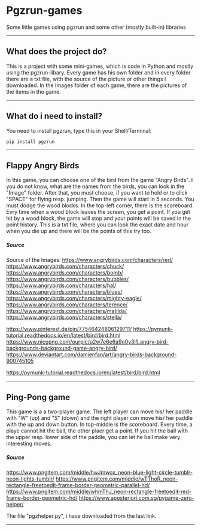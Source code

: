 # Pgzrun-games
Some little games using pgzrun and some other (mostly built-in) libraries
***
## What does the project do?
This is a project with some mini-games, which is code in Python and mostly using the pgzrun-libary. Every game has his own folder and in every folder there are a txt file, with the source of the picture or other things I downloaded. In the Images folder of each game, there are the pictures of the items in the game.
***
## What do i need to install?
You need to install pgzrun, type this in your Shell/Terminal:

`pip install pgzrun`
***
## Flappy Angry Birds
In this game, you can choose one of the bird from the game "Angry Birds". I you do not know, what are the names from the birds, you can look in the "Image" folder. After that, you must choose, if you want to hold or to click  "SPACE" for flying resp. jumping. Then the game will start in 5 seconds. You must dodge the wood blocks. In the top-left corner, there is the scoreboard. Evry time when a wood block leaves the screen, you get a point. If you get hit by a wood block, the game will stop and your points will be saved in the point history. This is a txt file, where you can look the exact date and hour when you die up and there will be the  points of this try too.
##### Source
Source of the Images:
https://www.angrybirds.com/characters/red/
https://www.angrybirds.com/characters/chuck/
https://www.angrybirds.com/characters/bomb/
https://www.angrybirds.com/characters/bubbles/
https://www.angrybirds.com/characters/hal/
https://www.angrybirds.com/characters/blues/
https://www.angrybirds.com/characters/mighty-eagle/
https://www.angrybirds.com/characters/terence/
https://www.angrybirds.com/characters/matilda/
https://www.angrybirds.com/characters/stella/

https://www.pinterest.de/pin/77546424806129711/
https://pymunk-tutorial.readthedocs.io/en/latest/bird/bird.html
https://www.nicepng.com/ourpic/u2w7e6e6a9o0y3i1_angry-bird-backgrounds-background-game-angry-bird/
https://www.deviantart.com/damienfan/art/angry-birds-background-900745105

https://pymunk-tutorial.readthedocs.io/en/latest/bird/bird.html
***
## Ping-Pong game
This game is a a two-player game. The left player can move his/ her paddle with "W" (up) and "S" (down) and the right player con move his/ her paddle with the up and down button. In top-middle is the scoreboard. Every time, a playe cannot hit the ball, the other plaer get a point. If you hit the ball with the upper resp. lower side of the paddle, you can let he ball make very interesting moves.

##### Source
https://www.pngitem.com/middle/hwJmwox_neon-blue-light-circle-tumblr-neon-lights-tumblr/
https://www.pngitem.com/middle/wTThoR_neon-rectangle-freetoedit-frame-border-geometric-parallel-hd/
https://www.pngitem.com/middle/whmThJ_neon-rectangle-freetoedit-red-frame-border-geometric-hd/
https://www.aposteriori.com.sg/pygame-zero-helper/

The file "pgzhelper.py", i have downloaded from the last link.
***
